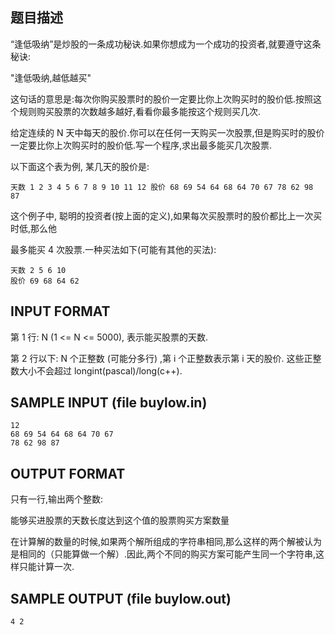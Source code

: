 ## 题目描述

“逢低吸纳”是炒股的一条成功秘诀.如果你想成为一个成功的投资者,就要遵守这条秘诀:

"逢低吸纳,越低越买"

这句话的意思是:每次你购买股票时的股价一定要比你上次购买时的股价低.按照这个规则购买股票的次数越多越好,看看你最多能按这个规则买几次.

给定连续的 N 天中每天的股价.你可以在任何一天购买一次股票,但是购买时的股价一定要比你上次购买时的股价低.写一个程序,求出最多能买几次股票.

以下面这个表为例, 某几天的股价是:

``
天数 1 2 3 4 5 6 7 8 9 10 11 12
股价 68 69 54 64 68 64 70 67 78 62 98 87
``

这个例子中, 聪明的投资者(按上面的定义),如果每次买股票时的股价都比上一次买时低,那么他

最多能买 4 次股票.一种买法如下(可能有其他的买法):

```
天数 2 5 6 10
股价 69 68 64 62
```
## INPUT FORMAT

第 1 行: N (1 <= N <= 5000), 表示能买股票的天数.

第 2 行以下: N 个正整数 (可能分多行) ,第 i 个正整数表示第 i 天的股价. 这些正整数大小不会超过 longint(pascal)/long(c++).

## SAMPLE INPUT (file buylow.in)
```
12
68 69 54 64 68 64 70 67
78 62 98 87
```

## OUTPUT FORMAT

只有一行,输出两个整数:

能够买进股票的天数长度达到这个值的股票购买方案数量

在计算解的数量的时候,如果两个解所组成的字符串相同,那么这样的两个解被认为是相同的（只能算做一个解）.因此,两个不同的购买方案可能产生同一个字符串,这样只能计算一次.

## SAMPLE OUTPUT (file buylow.out)
```
4 2
```
